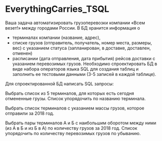 # EverythingCarries_TSQL
Ваша задача автоматизировать грузоперевозки компании «Всем везет!» между городами России. 
В БД хранится информация о 
 - терминалах компании (название, адрес),
 - списке грузов (отправитель, получатель, номер места, размеры, вес)
 с указанием статуса (запланирован, в доставке, доставлен, отменен)  
 - расписании (дата отправления, дата прибытия) рейсов доставки с указанием перевозимых грузов. 
Необходимо спроектировать БД в виде набора операторов языка SQL для создания таблиц и заполнить 
ее тестовыми данными (3-5 записей в каждой таблице).

Для спроектированной БД написать SQL запросы:

Выбрать список из 5 терминалов, для которых есть сегодня отмененные грузы. 
Список упорядочить по названию терминала. 

Выбрать список терминалов с указанием массы грузов, которое отправили за 2018 год.

Выбрать пары терминалов А и Б с наибольшим оборотом между ними (из А в Б и из Б в А) 
по количеству грузов за 2018 год. 
Список упорядочить по количеству перевозимых грузов по убыванию.
